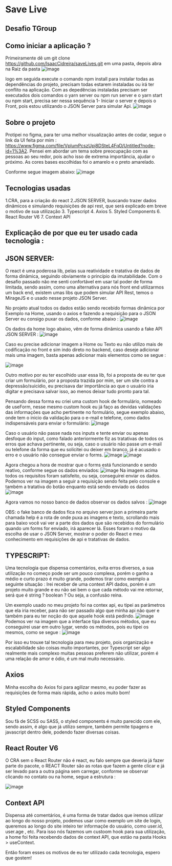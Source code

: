 # Save Live
## Desafio TGroup
## Como iniciar a aplicação ?


Primeiramente dê um git clone https://github.com/IsaacCidreira/saveLives.git em uma pasta, depois abra na Raiz da pasta
![image](https://user-images.githubusercontent.com/80259818/146966226-161aeb9b-9235-4b94-a0f7-c6ce6061ac58.png)

logo em seguida execute o comando npm install para instalar todas as dependências do projeto, precisam todas estarem instaladas ou irá ter conflito na aplicação.
Com as depedências instaladas precisam ser executados dois comandos o yarn server ou npm run server e o yarn start ou npm start, precisa ser nessa sequência 1- Iniciar o server e depois o Front, pois estou utilizando o JSON Server para simular Api.
![image](https://user-images.githubusercontent.com/80259818/146966585-06e4a5f0-1f26-48a7-b6d3-cbc1a1130665.png)


## Sobre o projeto
Protipei no figma, para ter uma melhor visualização antes de codar, segue o link da UI feita por mim : https://www.figma.com/file/VplumPcszUpj8DSteL4FqD/Untitled?node-id=1%3A2.
Pensei em abordar um tema sobre preocupação com as pessoas ao seu redor, pois acho isso de extrema importância, ajudar o próximo. As cores bases escolhidas foi o amarelo e o preto amarelado.

Conforme segue imagem abaixo:
![image](https://user-images.githubusercontent.com/80259818/146966069-1317bac2-dbde-40c4-8d06-65bf360cd274.png)

## Tecnologias usadas
1.CRA, para a criação do react
2.JSON SERVER, buscando trazer dados dinâmicos e simulando requisições de api rest, que será explicado em breve o motivo de sua utilização
3. Typescript
4. Axios
5. Styled Components
6. React Router V6
7. Context API

## Explicação de por que eu ter usado cada tecnologia :

## JSON SERVER:

O react é uma poderosa lib, pelas sua reatividade e tratativa de dados de forma dinâmica, seguindo obviamente o princípio da imutabilidade. Com o desafio passado não me senti confortável em usar tal poder de forma limitada, sendo assim, como uma alternativa para nós front end utilizarmos um back end, existem umas libs que podem simular API Rest, temos o MirageJS e o usado nesse projeto JSON Server.

No projeto atual todos os dados estão sendo recebido formas dinâmica por Exemplo na Home, usando o axios e fazendo a requisição para o JSON Server eu consigo puxar os dados, conforme abaixo : 
![image](https://user-images.githubusercontent.com/80259818/146968267-b3f27b6b-7ec0-4eeb-a46e-941851c03b71.png)

Os dados da home logo abaixo, vêm de forma dinâmica usando a fake API JSON SERVER :
![image](https://user-images.githubusercontent.com/80259818/146967226-c0112254-8d42-4d5c-885e-e0730275e1e6.png)

Caso eu precise adicionar imagem a Home ou Texto eu não utilizo mais de codificação no front e sim indo direto no backend, caso deseje adicionar mais uma imagem, basta apenas adicionar mais elementos como se segue : 

![image](https://user-images.githubusercontent.com/80259818/146967381-e4981982-f54e-4de2-bc07-d3da79a42c2e.png)

Outro motivo por eu ter escolhido usar essa lib, foi a proposta de eu ter que criar um formulário, por a proposta trazida por mim, ser um site contra a depressão/suicidio, eu precisava dar importância ao que o usuário iria digitar e precisava salvar isso, ao menos deixar tudo pronto para tal.

Pensando dessa forma eu criei uma custom hook de formulário, nomeado de useForm, nesse mesmo custom hook eu já faço as devidas validações das informações que acho pertinente no formulário, segue exemplo abaixo, onde tem o inicio da validação para o e-mail e telefone, como dados indispensáveis para enviar o formulário: 
![image](https://user-images.githubusercontent.com/80259818/146968973-a71fae02-1212-42c7-a338-c48316801941.png)

Caso o usuário não passe nada nos inputs e tente enviar ou apenas desfoque do input, como falado anteriormente fiz as tratativas de todos os erros que achava pertinente, ou seja, caso o usuário não passe um e-mail ou telefone da forma que eu solicitei ou deixer em branco, já é acusado o erro e o usuário não consegue enviar o forms.
![image](https://user-images.githubusercontent.com/80259818/146969860-d2fe7146-386d-40b9-9375-9eb01251e8dd.png)
![image](https://user-images.githubusercontent.com/80259818/146969897-7c773fbd-53e2-43db-8ecf-b6598380e1ac.png)

Agora chegou a hora de mostrar que o forms está funcionando e sendo reativo, conforme segue os dados enviados: 
![image](https://user-images.githubusercontent.com/80259818/146970090-e2a0c12a-604f-4548-b2f5-9812e963c217.png)
Na imagem acima todos os requisitos foram satisfeito, ou seja, conseguirei enviar os dados.
Podemos ver na imagem a seguir a requisição sendo feita pelo console e também a tratativa do botão enquanto está sendo enviado os dados 
![image](https://user-images.githubusercontent.com/80259818/146970500-36764d04-508a-4d93-8635-be0fec5304f3.png)

Agora vamos no nosso banco de dados observar os dados salvos :
![image](https://user-images.githubusercontent.com/80259818/146970620-ca457518-bde4-414f-8b87-05540920a209.png)

OBS: o fake banco de dados fica no arquivo server.json a primeira parte chamada help é a rota de onde puxa as imagens e texto, scrollando mais para baixo você vai ver a parte dos dados que são recebidos do formulário quando um forms for enviado, irá aparecer lá.
Esses foram o motivo da escolha de usar o JSON Server, mostrar o poder do React e meu conhecimento em requisições de api e tratativas de dados.


## TYPESCRIPT: 

Uma tecnologia que dispensa comentários, evita erros diversos, a sua utilização no começo pode ser um pouco complexa, porém o ganho a médio e curto prazo é muito grande, podemos tirar como exemplo a seguinte situação : Irei receber de uma context API dados, porém é um projeto muito grande e eu não sei bem o que cada método vai me retornar, será que é string ? boolean ? Ou seja, a confusão reina. 

Um exemplo usado no meu projeto foi na contex api, eu tipei as parâmetros que ela iria receber, para não ser passado algo que minha api não quer e também para eu ter noção do que aquele hook está pedindo. 
![image](https://user-images.githubusercontent.com/80259818/146971273-1b252d8a-5637-4305-8098-9bf6bea5fc73.png)
Podemos ver na imagem que a interface tipa diversos métodos, que eu conseguirei usar em outro lugar, vendo os métodos, pois eu tipei os mesmos, como se segue : 
![image](https://user-images.githubusercontent.com/80259818/146971500-92c2b6f8-8bf3-4dc3-8a1d-f06b28b653ea.png)

Por isso eu trouxe tal tecnologia para meu projeto, pois organização e escalabilidade são coisas muito importantes, por Typescript ser algo realmente mais complexo muitas pessoas preferem não utilizar, porém é uma relação de amor e ódio, é um mal muito necessário.


## Axios
Minha escolha do Axios foi para agilizar mesmo, eu poder fazer as requisições de forma mais rápida, acho o axios muito bom!

## Styled Components

Sou fã de SCSS ou SASS, o styled components é muito parecido com ele, sendo assim, é algo que já utilizo sempre, também permite tipagens e javascript dentro dele, podendo fazer diversas coisas.


## React Router V6
O CRA sem o React Router não é react, eu falo sempre que deveria já fazer parte do pacote, o REACT Router são as rotas que fazem a gente clicar e já ser levado para a outra página sem carregar, conforme se observar clicando no contato ou na home, segue a estrutura :

![image](https://user-images.githubusercontent.com/80259818/146972106-638a3eab-c2e7-442b-84e8-edfd565a5f4a.png)

##  Context API
Dispensa até comentários, é uma forma de tratar dados que iremos utilizar ao longo do nosso projeto, podemos usar como exemplo um site de login, queremos ao longo do site inteiro ter informaçõe do usuário, como user.id, user.age , etc. Para isso nós fazemos um custoom hook para sua utilização, a home foi feita recebendo dados de context API, que estão na pasta Hooks > useContext.

Então foram esses os motivos de eu ter utilizado cada tecnologia, espero que gostem!

